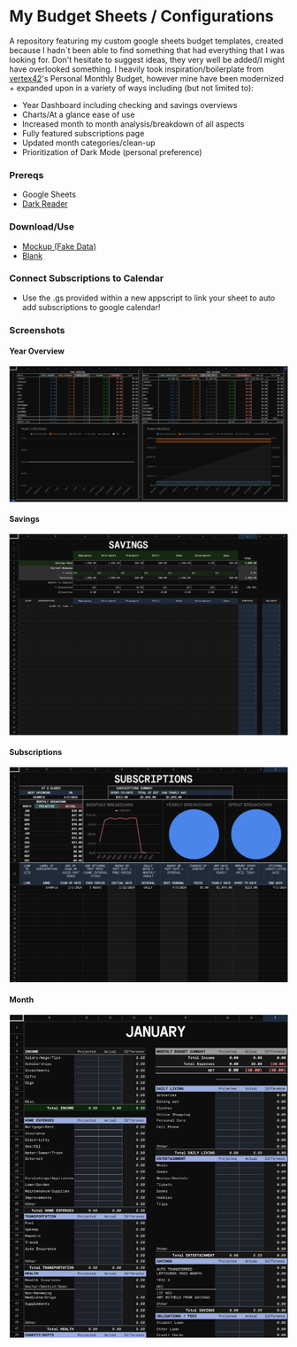 # My Budget Sheets / Configurations 
A repository featuring my custom google sheets budget templates, created because I hadn`t been able to find something that had everything that I was looking for. Don't hesitate to suggest ideas, they very well be added/I might have overlooked something. I heavily took inspiration/boilerplate from [vertex42](https://www.vertex42.com/ExcelTemplates/personal-monthly-budget.html)'s Personal Monthly Budget, however mine have been modernized + expanded upon in a variety of ways including (but not limited to): 

- Year Dashboard including checking and savings overviews
- Charts/At a glance ease of use
- Increased month to month analysis/breakdown of all aspects
- Fully featured subscriptions page
- Updated month categories/clean-up
- Prioritization of Dark Mode (personal preference)

### Prereqs
- Google Sheets
- [Dark Reader](https://darkreader.org/)

### Download/Use
- [Mockup (Fake Data)](https://docs.google.com/spreadsheets/d/1xz0Hi-uGCFNWaPE4RMlZoUvMX4vHm0jbnbPr-5qjmog/edit?usp=sharing)
- [Blank](https://docs.google.com/spreadsheets/d/1p4NLnimdcKDlC9nB23JMLMIcpHk4CzS9Y-446iq7LMM/edit?usp=sharing)

### Connect Subscriptions to Calendar
- Use the .gs provided within a new appscript to link your sheet to auto add subscriptions to google calendar! 

### Screenshots
#### Year Overview

![Dashboard 1](https://github.com/CaelKatt/Budget/blob/main/dash1.png?raw=true "Dashboard 1")


#### Savings

![Dashboard 2](https://github.com/CaelKatt/Budget/blob/main/dash2.png?raw=true "Dashboard 2")


#### Subscriptions

![Dashboard 3](https://github.com/CaelKatt/Budget/blob/main/dash3.png?raw=true "Dashboard 3")


#### Month

![Dashboard 4](https://github.com/CaelKatt/Budget/blob/main/dash4.png?raw=true "Dashboard 4")

